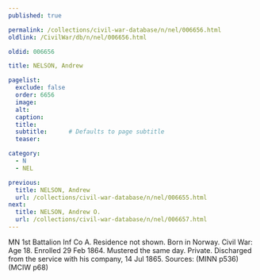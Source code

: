 ```yaml
---
published: true

permalink: /collections/civil-war-database/n/nel/006656.html
oldlink: /CivilWar/db/n/nel/006656.html

oldid: 006656

title: NELSON, Andrew

pagelist:
  exclude: false
  order: 6656
  image: 
  alt:
  caption:
  title:
  subtitle:      # Defaults to page subtitle
  teaser:

category: 
  - N 
  - NEL

previous:
  title: NELSON, Andrew
  url: /collections/civil-war-database/n/nel/006655.html  
next:
  title: NELSON, Andrew O.
  url: /collections/civil-war-database/n/nel/006657.html   
---
```

MN 1st Battalion Inf Co A. Residence not shown. Born in Norway. Civil War: Age 18. Enrolled 29 Feb 1864. Mustered the same day. Private. Discharged from the service with his company, 14 Jul 1865. Sources: (MINN p536) (MCIW p68)